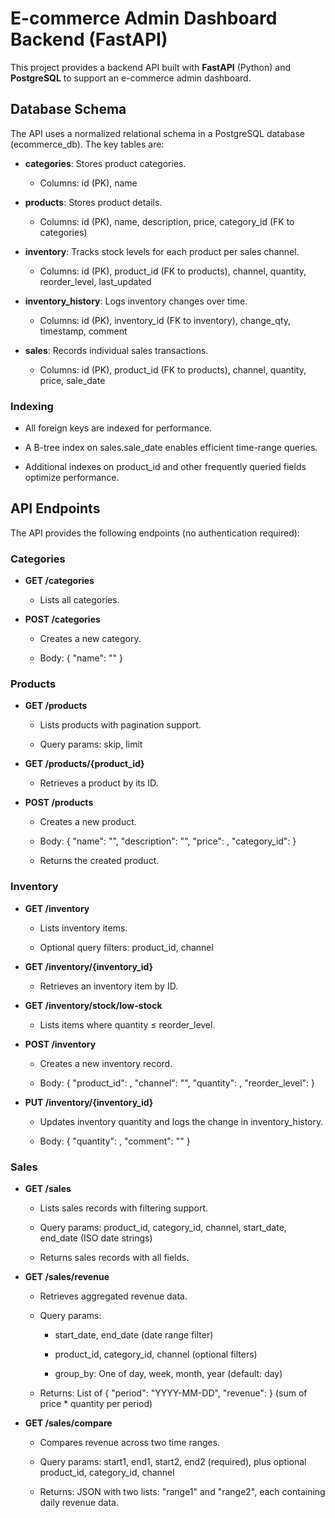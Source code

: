 E-commerce Admin Dashboard Backend (FastAPI)
============================================

This project provides a backend API built with **FastAPI** (Python) and **PostgreSQL** to support an e-commerce admin dashboard. 

Database Schema
---------------

The API uses a normalized relational schema in a PostgreSQL database (ecommerce\_db). The key tables are:

*   **categories**: Stores product categories.
    
    *   Columns: id (PK), name
        
*   **products**: Stores product details.
    
    *   Columns: id (PK), name, description, price, category\_id (FK to categories)
        
*   **inventory**: Tracks stock levels for each product per sales channel.
    
    *   Columns: id (PK), product\_id (FK to products), channel, quantity, reorder\_level, last\_updated
        
*   **inventory\_history**: Logs inventory changes over time.
    
    *   Columns: id (PK), inventory\_id (FK to inventory), change\_qty, timestamp, comment
        
*   **sales**: Records individual sales transactions.
    
    *   Columns: id (PK), product\_id (FK to products), channel, quantity, price, sale\_date
        

### Indexing

*   All foreign keys are indexed for performance.
    
*   A B-tree index on sales.sale\_date enables efficient time-range queries.
    
*   Additional indexes on product\_id and other frequently queried fields optimize performance.
    

API Endpoints
-------------

The API provides the following endpoints (no authentication required):

### Categories

*   **GET /categories**
    
    *   Lists all categories.
        
*   **POST /categories**
    
    *   Creates a new category.
        
    *   Body: { "name": "" }
        

### Products

*   **GET /products**
    
    *   Lists products with pagination support.
        
    *   Query params: skip, limit
        
*   **GET /products/{product\_id}**
    
    *   Retrieves a product by its ID.
        
*   **POST /products**
    
    *   Creates a new product.
        
    *   Body: { "name": "", "description": "", "price": , "category\_id": }
        
    *   Returns the created product.
        

### Inventory

*   **GET /inventory**
    
    *   Lists inventory items.
        
    *   Optional query filters: product\_id, channel
        
*   **GET /inventory/{inventory\_id}**
    
    *   Retrieves an inventory item by ID.
        
*   **GET /inventory/stock/low-stock**
    
    *   Lists items where quantity ≤ reorder\_level.
        
*   **POST /inventory**
    
    *   Creates a new inventory record.
        
    *   Body: { "product\_id": , "channel": "", "quantity": , "reorder\_level": }
        
*   **PUT /inventory/{inventory\_id}**
    
    *   Updates inventory quantity and logs the change in inventory\_history.
        
    *   Body: { "quantity": , "comment": "" }
        

### Sales

*   **GET /sales**
    
    *   Lists sales records with filtering support.
        
    *   Query params: product\_id, category\_id, channel, start\_date, end\_date (ISO date strings)
        
    *   Returns sales records with all fields.
        
*   **GET /sales/revenue**
    
    *   Retrieves aggregated revenue data.
        
    *   Query params:
        
        *   start\_date, end\_date (date range filter)
            
        *   product\_id, category\_id, channel (optional filters)
            
        *   group\_by: One of day, week, month, year (default: day)
            
    *   Returns: List of { "period": "YYYY-MM-DD", "revenue": } (sum of price \* quantity per period)
        
*   **GET /sales/compare**
    
    *   Compares revenue across two time ranges.
        
    *   Query params: start1, end1, start2, end2 (required), plus optional product\_id, category\_id, channel
        
    *   Returns: JSON with two lists: "range1" and "range2", each containing daily revenue data.